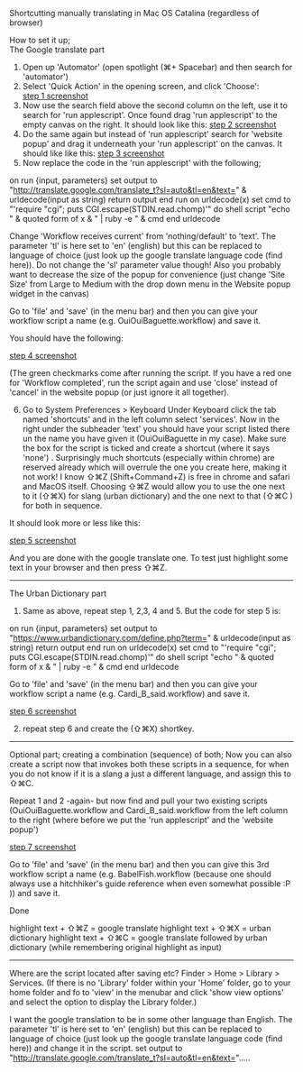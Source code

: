 Shortcutting manually translating in Mac OS Catalina (regardless of browser)

How to set it up;</br>
The Google translate part</br>

1. Open up 'Automator' (open spotlight (⌘+ Spacebar) and then search for 'automator')
2. Select 'Quick Action' in the opening screen, and click 'Choose':</br>
[step 1 screenshot](/Images/Step1.png)
3. Now use the search field above the second column on the left, use it to search for 'run applescript'. Once found drag 'run applescript' to the empty canvas on the right. It should look like this:
[step 2 screenshot](/Images/Step2.png)
4. Do the same again but instead of 'run applescript' search for 'website popup' and drag it underneath your 'run applescript' on the canvas. It should like like this:
[step 3 screenshot](/Images/Step3.png)
5. Now replace the code in the 'run applescript' with the following;

on run {input, parameters}
 set output to "http://translate.google.com/translate_t?sl=auto&tl=en&text=" & urldecode(input as string)
 return output
end run
on urldecode(x)
 set cmd to "'require \"cgi\"; puts CGI.escape(STDIN.read.chomp)'"
 do shell script "echo " & quoted form of x & " | ruby -e " & cmd
end urldecode


Change 'Workflow receives current' from 'nothing/default' to 'text'.
The parameter 'tl' is here set to 'en' (english) but this can be replaced to language of choice (just look up the google translate language code (find here)). Do not change the 'sl' parameter value though!
Also you probably want to decrease the size of the popup for convenience (just change 'Site Size' from Large to Medium with the drop down menu in the Website popup widget in the canvas)

Go to 'file' and 'save' (in the menu bar) and then you can give your workflow script a name (e.g. OuiOuiBaguette.workflow) and save it.

You should have the following:

[step 4 screenshot](/Images/Step4.png)

 (The green checkmarks come after running the script. If you have a red one for 'Workflow completed', run the script again and use 'close' instead of 'cancel' in the website popup (or just ignore it all together).


6. Go to System Preferences > Keyboard
Under Keyboard click the tab named 'shortcuts' and in the left column select 'services'.
Now in the right under the subheader 'text' you should have your script listed there un the name you have given it (OuiOuiBaguette in my case).
Make sure the box for the script is ticked and create a shortcut (where it says 'none') . Surprisingly much shortcuts (especially within chrome) are reserved already which will overrule the one you create here, making it not work! I know ⇧⌘Z (Shift+Command+Z) is free in chrome and safari and MacOS itself. Choosing ⇧⌘Z would allow you to use the one next to it (⇧⌘X) for slang (urban dictionary) and the one next to that (⇧⌘C ) for both in sequence.

It should look more or less like this:

[step 5 screenshot](/Images/Step5.png)

And you are done with the google translate one. To test just highlight some text in your browser and then press ⇧⌘Z.

---

The Urban Dictionary part
1. Same as above, repeat step 1, 2,3, 4 and 5.
But the code for step 5 is:

on run {input, parameters}
set output to "https://www.urbandictionary.com/define.php?term=" & urldecode(input as string)
return output
end run
on urldecode(x)
set cmd to "'require \"cgi\"; puts CGI.escape(STDIN.read.chomp)'"
do shell script "echo " & quoted form of x & " | ruby -e " & cmd
end urldecode

Go to 'file' and 'save' (in the menu bar) and then you can give your workflow script a name (e.g. Cardi_B_said.workflow) and save it.

[step 6 screenshot](/Images/Step6.png)

2. repeat step 6 and create the (⇧⌘X) shortkey.

---


Optional part;
creating a combination (sequence) of both;
Now you can also create a script now that invokes both these scripts in a sequence, for when you do not know if it is a slang a just a different language, and assign this to ⇧⌘C.

Repeat 1 and 2 -again- but now find and pull your two existing scripts (OuiOuiBaguette.workflow and Cardi_B_said.workflow from the left column to the right (where before we put the 'run applescript' and the 'website popup')

[step 7 screenshot](/Images/Step7.png)

 Go to 'file' and 'save' (in the menu bar) and then you can give this 3rd workflow script a name (e.g. BabelFish.workflow (because one should always use a hitchhiker's guide reference when even somewhat possible :P )) and save it.



Done

highlight text + ⇧⌘Z = google translate
highlight text + ⇧⌘X = urban dictionary
highlight text + ⇧⌘C = google translate followed by urban dictionary (while remembering original highlight as input)



---


Where are the script located after saving etc?
Finder > Home > Library > Services. (If there is no 'Library' folder within your 'Home' folder, go to your home folder and fo to 'view' in the menubar and click 'show view options' and select the option to display the Library folder.)

I want the google translation to be in some other language than English.
The parameter 'tl' is here set to 'en' (english) but this can be replaced to language of choice (just look up the google translate language code (find here)) and change it in the script.
 set output to "http://translate.google.com/translate_t?sl=auto&tl=en&text=".....
